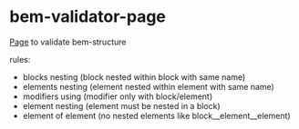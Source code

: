# bem-validator-page

[Page](https://nglazov.github.io/bem-validator-page/) to validate bem-structure

rules:
* blocks nesting (block nested within block with same name)
* elements nesting (element nested within element with same name)
* modifiers using (modifier only with block/element)
* element nesting (element must be nested in a block)
* element of element (no nested elements like block__element__element)
